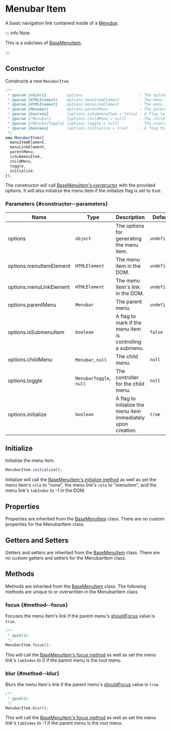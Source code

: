 # Menubar Item

A basic navigation link contained inside of a [Menubar](./menubar).

::: info Note

This is a subclass of [BaseMenuItem](./base-menu-item).

:::

## Constructor

Constructs a new `MenubarItem`.

```js
/**
 * @param {object}         options                         - The options for generating the menu item.
 * @param {HTMLElement}    options.menuItemElement         - The menu item in the DOM.
 * @param {HTMLElement}    options.menuLinkElement         - The menu item's link in the DOM.
 * @param {Menubar}        options.parentMenu              - The parent menu.
 * @param {boolean}        [options.isSubmenuItem = false] - A flag to mark if the menu item is controlling a submenu.
 * @param {?Menubar}       [options.childMenu = null]      - The child menu.
 * @param {?MenubarToggle} [options.toggle = null]         - The controller for the child menu.
 * @param {boolean}        [options.initialize = true]     - A flag to initialize the menu item immediately upon creation.
 */
new MenubarItem({
  menuItemElement,
  menuLinkElement,
  parentMenu,
  isSubmenuItem,
  childMenu,
  toggle,
  initialize,
});
```

The constructor will call [BaseMenuItem's constructor](./base-menu-item#constructor) with the provided options. It will also initialize the menu item if the initialize flag is set to true.

### Parameters {#constructor--parameters}

| Name | Type | Description | Default |
| --- | --- | --- | --- |
| options | `object` | The options for generating the menu item. | `undefined` |
| options.menuItemElement | `HTMLElement` | The menu item in the DOM. | `undefined` |
| options.menuLinkElement | `HTMLElement` | The menu item's link in the DOM. | `undefined` |
| options.parentMenu | `Menubar` | The parent menu. | `undefined` |
| options.isSubmenuItem | `boolean` | A flag to mark if the menu item is controlling a submenu. | `false` |
| options.childMenu | `Menubar`, `null` | The child menu. | `null` |
| options.toggle | `MenubarToggle`, `null` | The controller for the child menu. | `null` |
| options.initialize | `boolean` | A flag to initialize the menu item immediately upon creation. | `true` |

## Initialize

Initialize the menu item.

```js
MenubarItem.initialize();
```

Initialize will call the [BaseMenuItem's initialize method](./base-menu-item#initialize) as well as set the menu item's `role` to "none", the menu link's `role` to "menuitem", and the menu link's `tabIndex` to -1 in the DOM.

## Properties

Properties are inherited from the [BaseMenuItem](./base-menu-item#properties) class. There are no custom properties for the MenubarItem class.

## Getters and Setters

Getters and setters are inherited from the [BaseMenuItem](./base-menu-item#getters-and-setters) class. There are no custom getters and setters for the MenubarItem class.

## Methods

Methods are inherited from the [BaseMenuItem](./base-menu-item#methods) class. The following methods are unique to or overwritten in the MenubarItem class.

### focus <badge type="tip" text="public" /> {#method--focus}

Focuses the menu item's link if the parent menu's [shouldFocus](./base-menu.md#getter--shouldfocus) value is `true`.

```js
/**
 * @public
 */
MenubarItem.focus();
```

This will call the [BaseMenuItem's focus method](./base-menu-item#method--focus) as well as set the menu link's `tabIndex` to 0 if the parent menu is the root menu.

### blur <badge type="tip" text="public" /> {#method--blur}

Blurs the menu item's link if the parent menu's [shouldFocus](./base-menu.md#getter-shouldfocus) value is `true`.

```js
/**
 * @public
 */
MenubarItem.blur();
```

This will call the [BaseMenuItem's focus method](./base-menu-item#method--focus) as well as set the menu link's `tabIndex` to -1 if the parent menu is the root menu.
